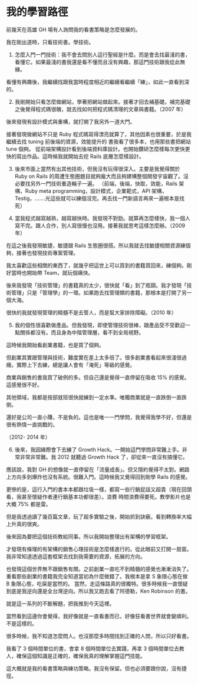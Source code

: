 # 我的學習路徑

前幾天在高雄 GH 場有人詢問我的看書策略是怎麼發展的。

我在剛出道時，只看技術書。學技術。

1) 怎麼入門一門技術：我不會去問別人這行聖經是什麼。而是會去找最淺的書，看懂它。如果最淺的書我還是看不懂而且沒有興趣，那這門技術跟我從此無緣。

看懂有興趣後，我繼續找跟我當時程度相近的繼續看繼續「練」，如此一直看到深的。

2) 我剛開始只看怎麼做網站，學著把網站做起來。接著才回去補基礎。補完基礎之後覺得程式碼很醜，就去找如何把程式碼清理的文章與書籍。（2007 年）

後來發現有設計模式與重構，就打開了我另外一道大門。

接著發現做網站不只是 Ruby 程式碼寫得漂亮就算了，其他因素也很重要，於是我繼續去找 tuning 前後端的資源，效能提升的
書我看了很多本，也用那些書把網站 tune 個夠。
從前端架構設計看到後端資料庫設計。也開始鑽研怎麼樣每次更快更快的寫出作品。這時候我就開始去挖 Rails 底層怎麼樣設計。

3) 後來市面上當然有出其他技術，但我沒有玩得很深入。主要是我覺得關於 Ruby on Rails 的周遭生態圈題目就夠龐大而且夠建構整個開發宇宙觀了。沒必要找另外一門技術重造輪子一遍。
（前端，後端，快取，效能，Rails 架構，Ruby meta programming，設計模式，企業範式，API 架構，Testig，.......光這些就可以練個沒完。再去找一門新語言再來一遍根本是找死）

4) 當我程式越寫越熟，越寫越快時。我發現不對勁。就算再怎麼樣快，我一個人寫不完。跟人合作，別人寫很慢也沒用。接著我就思考這樣怎麼辦。（2009 年）

在這之後我發現敏捷，敏捷跟 Rails 生態圈很搭。所以我就去找敏捷相關資源練個夠，接著也發現技術專案管理。

我太喜歡這些相關的東西了，就幾乎把這世上可以買到的書籍買回來，練個夠。剛好當時也開始帶 Team，就玩個痛快。

後來我發現「技術管理」的書籍真的太少，很快就「看」到了瓶頸。我才發現「技術管理」只是「管理學」的一環。如果跑去找管理類的書籍，那根本是打開了另一個大海。

很快的我就發現管理的精髓不是去管人，而是幫大家排除障礙。（2010 年）

5) 我的個性很喜歡做產品。但我發現，即使管理技術很棒，跟產品受不受歡迎一點關係都沒有。而且身為中階管理層，看不到全局視野。

這時候我開始看創業書籍，也是買了個夠。

但創業其實跟管理與技術，難度實在差上太多倍了。很多創業書看起來很淺很過癮。實際上下去練，總是讓人會有「淹死」等級的感覺。

商業與銷售的書我買了破例的多。但自己還是覺得一直停留在吸收 15% 的感覺。這感覺很不好。

其他領域，我都是按部就班很快就練到一定水準。唯獨商業就是一直跌倒一直跌倒。

還好是公司一直小賺，不是負的。這也是唯一一門學問，我覺得我學不好，但還是很有熱情一直挑戰的。

（2012- 2014 年）

6) 後來，我因緣際會下去練了 Growth Hack。一開始這門學問非常難上手。非常非常非常難。我 2012 就聽過 Growth Hack 了，卻從來一直沒有搞懂它。

應該說，我對 GH 的想像就一直停留在「流量成長」。但又隱約覺得不太對。網路上方向多到爆炸也沒有系統。很難入門。這時候我又覺得回到剛學 Rails 的感覺。

更慘的是，這行入門的書本本都跟垃圾一樣，都寫一些行銷屁話又超貴（現在回頭看，我甚至懷疑作者連行銷基本功都很差）。浪費
時間浪費得要死。教學影片也是大概 75% 都是雷。

但是我透過讀了幾百篇文章，玩了超多實驗之後，開始抓到訣竅。看到轉換率大幅上升真的很爽。

後來因為要把這個技術教給同事。所以我開始整理出有架構的學習框架。

才發現有條理的有架構的銷售心理技術是怎麼樣進行的。從此眼前又打開一扇窗。我非常知道透過這套框架去找到我需要的資源，拓展的方向。

也發現這個世界無不跟銷售有關。之前創業一直吃不到精髓的感覺也漸漸消失了。重看那些創業的書籍我完全知道當初為什麼做錯了。我根本是拿 S 象限心態在做 B 象限心態，吃屎是當然的。
當然，走這條路真的很獨特。很多時候我一直懷疑到底是我逆向還是全台灣逆向。所以我又跑去看了阿德勒，Ken Robinson 的書。

就是這一系列的不斷解題，把我推到今天這裡。

當然看到這邊你會覺得，我好像就是一直看書而已，好像狂看書世界就會變順利。不是這樣的。

很多時候，我不知道怎麼問人。也沒那麼多時間找到正確的人問，所以只好看書。

我看了 3 個時間單位的書，會拿 8 個時間單位去實踐，再拿 3 個時間單位去教人，確保這個知識是正確的，確保我真的理解掌握這門技能。

這大概就是我的看書策略與練功策略。我沒有保留。但也必須要跟你說，沒有捷徑。
